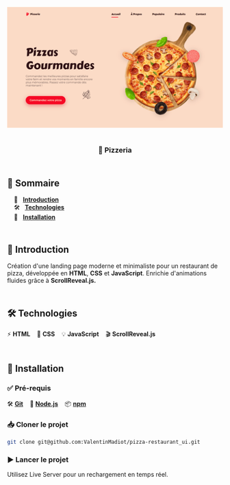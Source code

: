 <div align="center">  
    <a href="https://pizzeria-paris.netlify.app/" target="_blank">  
      <img src="docs/pizza-restaurant_ui_img.png" alt="Aperçu du projet">  
    </a>
    </br>  
    </br>  
  <h3 align="center">🍕 Pizzeria</h3>  
</div>

## <br /> 📌 Sommaire  

&nbsp;&nbsp;&nbsp; 🎨 &nbsp; [**Introduction**](#introduction)<br />
&nbsp;&nbsp;&nbsp; 🛠️ &nbsp; [**Technologies**](#️technologies)<br />
&nbsp;&nbsp;&nbsp; 🚀 &nbsp; [**Installation**](#installation)<br />   

## <br /> <a name="introduction">🎨 Introduction</a>

Création d'une landing page moderne et minimaliste pour un restaurant de pizza, développée en **HTML**, **CSS** et **JavaScript**. Enrichie d'animations fluides grâce à **ScrollReveal.js.**

## <br /> <a name="technologies">🛠️ Technologies </a> 

⚡ **HTML** &nbsp;&nbsp; 
🎨 **CSS** &nbsp;&nbsp; 
💡 **JavaScript** &nbsp;&nbsp;
🎬 **ScrollReveal.js**

## <br /> <a name="installation">🚀 Installation</a>  

### ✅ Pré-requis  

🛠️ [**Git**](https://git-scm.com/) &nbsp;&nbsp; 
🔧 [**Node.js**](https://nodejs.org/fr) &nbsp;&nbsp; 
📦 [**npm**](https://www.npmjs.com/)  

### 📥 Cloner le projet  

```bash
git clone git@github.com:ValentinMadiot/pizza-restaurant_ui.git
```

### ▶️ Lancer le projet
Utilisez Live Server pour un rechargement en temps réel.